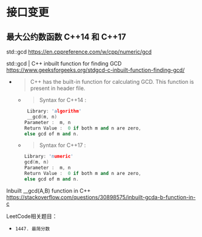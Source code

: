 
# 接口变更

## 最大公约数函数 C++14 和 C++17

std::gcd https://en.cppreference.com/w/cpp/numeric/gcd

std::gcd | C++ inbuilt function for finding GCD https://www.geeksforgeeks.org/stdgcd-c-inbuilt-function-finding-gcd/
- > C++ has the built-in function for calculating GCD. This function is present in header file. 
  * > Syntax for C++14 :
    ```cpp
     Library: 'algorithm'
     __gcd(m, n) 
    Parameter :  m, n
    Return Value :  0 if both m and n are zero, 
    else gcd of m and n.
    ```
  * > Syntax for C++17 :
    ```cpp
    Library: 'numeric'
    gcd(m, n)
    Parameter :  m, n
    Return Value :  0 if both m and n are zero,
    else gcd of m and n.
    ```

Inbuilt __gcd(A,B) function in C++ https://stackoverflow.com/questions/30898575/inbuilt-gcda-b-function-in-c

LeetCode相关题目：
- `1447. 最简分数`
